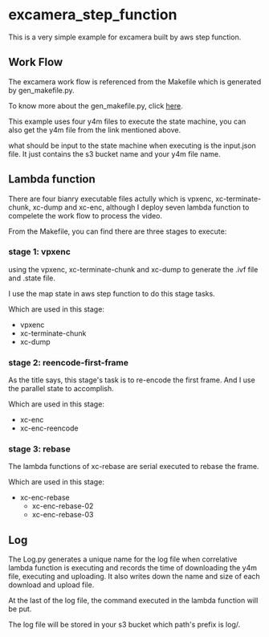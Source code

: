 # excamera_step_function

This is a very simple example for excamera built by aws step function.

## Work Flow

The excamera work flow is referenced from the Makefile which is generated by gen_makefile.py.

To know more about the gen_makefile.py, click [here](https://github.com/StanfordSNR/gg/tree/master/examples/excamera).

This example uses four y4m files to execute the state machine, you can also get the y4m file from the link mentioned above.

what should be input to the state machine when executing is the input.json file. It just contains the s3 bucket name and your y4m file name.

## Lambda function

There are four bianry executable files actully which is vpxenc, xc-terminate-chunk, xc-dump and xc-enc, although I deploy seven lambda function to compelete the work flow to process the video.

From the Makefile, you can find there are three stages to execute:

### stage 1: vpxenc

using the vpxenc, xc-terminate-chunk and xc-dump to generate the .ivf file and .state file.

I use the map state in aws step function to do this stage tasks.

Which are used in this stage:
- vpxenc
- xc-terminate-chunk
- xc-dump

### stage 2: reencode-first-frame

As the title says, this stage's task is to re-encode the first frame. And I use the parallel state to accomplish.

Which are used in this stage:
- xc-enc
- xc-enc-reencode

### stage 3: rebase

The lambda functions of xc-rebase are serial executed to rebase the frame.

Which are used in this stage:
- xc-enc-rebase
    - xc-enc-rebase-02
    - xc-enc-rebase-03

## Log

The Log.py generates a unique name for the log file when correlative lambda function is executing and records the time of downloading the y4m file, executing and uploading. It also writes down the name and size of each download and upload file.

At the last of the log file, the command executed in the lambda function will be put.

The log file will be stored in your s3 bucket which path's prefix is log/.